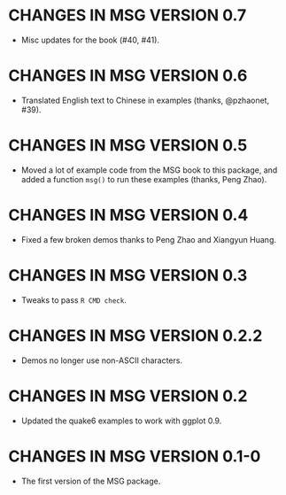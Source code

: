 # CHANGES IN MSG VERSION 0.7

- Misc updates for the book (#40, #41).

# CHANGES IN MSG VERSION 0.6

- Translated English text to Chinese in examples (thanks, @pzhaonet, #39).

# CHANGES IN MSG VERSION 0.5

- Moved a lot of example code from the MSG book to this package, and added a function `msg()` to run these examples (thanks, Peng Zhao).

# CHANGES IN MSG VERSION 0.4

- Fixed a few broken demos thanks to Peng Zhao and Xiangyun Huang.

# CHANGES IN MSG VERSION 0.3

- Tweaks to pass `R CMD check`.

# CHANGES IN MSG VERSION 0.2.2

- Demos no longer use non-ASCII characters.

# CHANGES IN MSG VERSION 0.2

- Updated the quake6 examples to work with ggplot 0.9.

# CHANGES IN MSG VERSION 0.1-0

- The first version of the MSG package.

